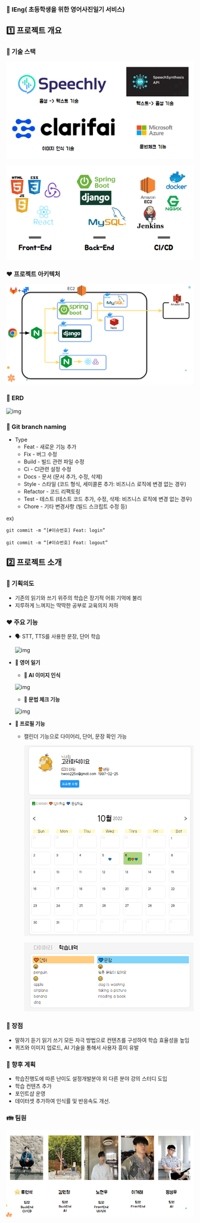 ### :book: IEng( 초등학생을 위한 영어사진일기 서비스) 



## 1️⃣ 프로젝트 개요



### :green_heart: 기술 스택

![image-20221007014856490](README.assets/image-20221007014856490.png)

![image-20221007015004952](README.assets/image-20221007015004952.png)



### :heart: 프로젝트 아키텍처

![image-20221007015251775](README.assets/image-20221007015251775.png)

### :green_heart: ERD

![img](https://lh6.googleusercontent.com/W6iof-y21u1Xo8j9_cFkkm6pby5we2v58uwSUvdaQWPZJEth4zlmshIq_pp91KZCzBmGmC6YCwf3uY0gG0F371Dasnjgij54om4fNSOf9emSgRpofZeaw1c9t4HRgCJDtkVNIbALAkj0MCKlbRXp6yHzjyavohr60pnIKkhtdQqNb0YFyTS2CA1-lvFH=nw)

### :yellow_heart: Git branch naming

- Type
  - Feat - 새로운 기능 추가
  - Fix - 버그 수정
  - Build - 빌드 관련 파일 수정
  - Ci - CI관련 설정 수정
  - Docs - 문서 (문서 추가, 수정, 삭제)
  - Style - 스타일 (코드 형식, 세미콜론 추가: 비즈니스 로직에 변경 없는 경우)
  - Refactor - 코드 리팩토링
  - Test - 테스트 (테스트 코드 추가, 수정, 삭제: 비즈니스 로직에 변경 없는 경우)
  - Chore - 기타 변경사항 (빌드 스크립트 수정 등)

ex)

```shell
git commit -m “[#이슈번호] Feat: login”

git commit -m “[#이슈번호] Feat: logout”
```



## 2️⃣ 프로젝트 소개

### :purple_heart: 기획의도

- 기존의 읽기와 쓰기 위주의 학습은 장기적 어휘 기억에 불리
- 지루하게 느껴지는 딱딱한 공부로 교육의지 저하

### :heart: 주요 기능

- :speaking_head: STT, TTS를 사용한 문장, 단어 학습

  ![img](https://lh4.googleusercontent.com/e66UhQKc6M5kxtQFRjmpCD6PsQ8JZxALSrS1UDbme6cL3IB4xifDNcjI-a1uxOS7Hq1s01xXzXpkjS14SwvEWAf_JEHN9aTV6f6nIUqmM_TZNJs9yuQS57B77IDAoDK5Y1U7dAsGCZw5bqYgdtMX8tyaqLjaQnIkWt-HALUlATKc1hCV18u87G_zbdDc=nw)

  

- **:orange_book: 영어 일기**

  - **:robot: AI 이미지 인식**

  ![img](https://lh5.googleusercontent.com/wL0Bl7suXrpM71ypacXdT2FE7ncPaU6wHgmjqsnlN89bnxJ8cUqlTVOV1egn0glajJuWHPnxANyM5iMRgzIBWBRm7k8NpOH_N_yQmMJ-sfHrnLxp0Xnls--865dIIsfmvnPFADh8aNjds9AZY-aeXj4r0yJkNzT5-ObksM1M-cZzh2IGZoStHi5tWg_T=nw)

  

  - **:robot: 문법 체크 기능**

  

  ![img](https://lh5.googleusercontent.com/FVB7njezk4dD1LlfWxkypVop11ATsZfQp1EJpMCV2NYfZpCMCR4A0j9A3yfJQKH7EvQxBvTtJUnY7uGq5C_uqMsc3nay7jFjk9q2fvWAt3cGr0cEOmSbFBDOQPnABTHesUUKRIY3ZNppKrRQckzdPlxx8IeuhlA_JKRABM8yJTzgtj0GKd_ah6yoBDK-=nw)

- **:handshake: 프로필 기능**

  - 캘린더 기능으로 다이어리, 단어, 문장 확인 가능

    ![image-20221007020346952](README.assets/image-20221007020346952.png)

    ![image-20221007020157528](README.assets/image-20221007020157528.png)

  

### :yellow_heart: 장점

- 말하기 듣기 읽기 쓰기 모든 자극 방법으로 컨텐츠를 구성하여 학습 효율성을 높임
- 퀴즈와 이미지 업로드, AI 기술을 통해서 사용자 흥미 유발



### :blue_heart: 향후 계획

- 학습진행도에 따른 난이도 설정개발분야 외 다른 분야 강의 스터디 도입
- 학습 컨텐츠 추가
- 포인트샵 운영
- 데이터셋 추가하여 인식률 및 반응속도 개선.





### :family: 팀원

![image-20221007021104693](README.assets/image-20221007021104693.png)